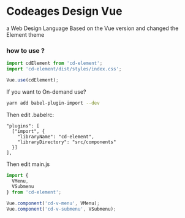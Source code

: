 # Codeages Design Vue

a Web Design Language Based on the Vue version and changed the Element theme


### how to use ?

```js
import cdElement from 'cd-element';
import 'cd-element/dist/styles/index.css';

Vue.use(cdElement);
```

If you want to On-demand use? 

```bash
yarn add babel-plugin-import --dev
```

Then edit .babelrc:

```
"plugins": [
  ["import", {
    "libraryName": "cd-element",
    "libraryDirectory": "src/components"
  }]
],
```

Then edit main.js

```js
import {
  VMenu,
  VSubmenu
} from 'cd-element';

Vue.component('cd-v-menu', VMenu);
Vue.component('cd-v-submenu', VSubmenu);
```